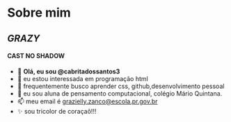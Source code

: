 # Sobre mim 
## *GRAZY*
#### CAST NO SHADOW
- 👋 **Olá, eu sou @cabritadossantos3**
- 👀 eu estou interessada em programação html
- 🌱 frequentemente busco aprender css, github,desenvolvimento pessoal
- 💞️ eu sou aluna de pensamento computacional, colégio Mário Quintana.
- 📫 meu email é grazielly.zanco@escola.pr.gov.br
- ✨ sou tricolor de coraçaõ!!!

